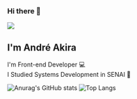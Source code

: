 ### Hi there 👋

<img src="https://devandreakira.github.io/Portfolio/img/capa1.webp" />

## I'm André Akira

I'm Front-end Developer :computer:<br>
I Studied Systems Development in SENAI :book:

![Anurag's GitHub stats](https://github-readme-stats.vercel.app/api?username=DevAndreAkira&line_height=20&count_private=true&show_icons=true&theme=tokyonight)
![Top Langs](https://github-readme-stats.vercel.app/api/top-langs/?username=DevAndreAkira&langs_count=7&layout=compact&theme=tokyonight)

<!--
**DevAndreAkira/DevAndreAkira** is a ✨ _special_ ✨ repository because its `README.md` (this file) appears on your GitHub profile.

Here are some ideas to get you started:

- 🔭 I’m currently working on ...
- 🌱 I’m currently learning ...
- 👯 I’m looking to collaborate on ...
- 🤔 I’m looking for help with ...
- 💬 Ask me about ...
- 📫 How to reach me: ...
- 😄 Pronouns: ...
- ⚡ Fun fact: ...
-->
